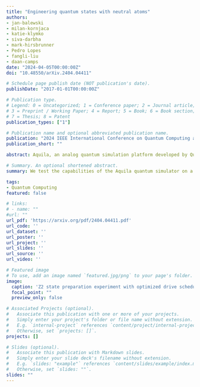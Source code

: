 ```yaml
---
title: "Engineering quantum states with neutral atoms"
authors:
- jan-balewski
- milan-kornjaca
- katie-klymko
- siva-darbha
- mark-hirsbrunner
- Pedro Lopes
- fangli-liu
- daan-camps
date: "2024-04-05T00:00:00Z"
doi: "10.48550/arXiv.2404.04411"

# Schedule page publish date (NOT publication's date).
publishDate: "2017-01-01T00:00:00Z"

# Publication type.
# Legend: 0 = Uncategorized; 1 = Conference paper; 2 = Journal article;
# 3 = Preprint / Working Paper; 4 = Report; 5 = Book; 6 = Book section;
# 7 = Thesis; 8 = Patent
publication_types: ["1"]

# Publication name and optional abbreviated publication name.
publication: "2024 IEEE International Conference on Quantum Computing and Engineering (QCE) **1st place best paper award in Quantum Technologies and Systems Engineering track**"
publication_short: ""

abstract: Aquila, an analog quantum simulation platform developed by QuEra Computing, supports control of the position and coherent evolution of up to 256 neutral atoms. This study details novel experimental protocols designed for analog quantum simulators that generate Bell state entanglement far away from the blockade regime, construct a Z2 state with a defect induced by an ancilla, and optimize the driving fields schedule to prepare excited states with enhanced fidelity. We additionally evaluate the effectiveness of readout error mitigation techniques in improving the fidelity of measurement results. All experiments were executed on Aquila from QuEra and facilitated by the AWS Braket interface. Our experimental results closely align with theoretical predictions and numerical simulations. The insights gained from this study showcase Aquila's capabilities in handling complex quantum simulations and computations, and also pave the way for new avenues of research in quantum information processing and physics that employ programmable analog hardware platforms.

# Summary. An optional shortened abstract.
summary: We test the capabilities of the Aquila quantum simulator on a variety of tasks.

tags:
- Quantum Computing
featured: false

# links:
# - name: ""
#url: ""
url_pdf: 'https://arxiv.org/pdf/2404.04411.pdf'
url_code: ''
url_dataset: ''
url_poster: ''
url_project: ''
url_slides: ''
url_source: ''
url_video: ''

# Featured image
# To use, add an image named `featured.jpg/png` to your page's folder. 
image:
  caption: 'Z2 state preparation experiment with optimized drive schedule.'
  focal_point: ""
  preview_only: false

# Associated Projects (optional).
#   Associate this publication with one or more of your projects.
#   Simply enter your project's folder or file name without extension.
#   E.g. `internal-project` references `content/project/internal-project/index.md`.
#   Otherwise, set `projects: []`.
projects: []

# Slides (optional).
#   Associate this publication with Markdown slides.
#   Simply enter your slide deck's filename without extension.
#   E.g. `slides: "example"` references `content/slides/example/index.md`.
#   Otherwise, set `slides: ""`.
slides: ""
---
```

